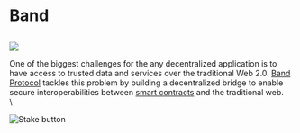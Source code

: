 # Band

##

![](https://user-images.githubusercontent.com/95366163/149361343-d83ae298-b557-42fa-908b-a94aff728449.png)

One of the biggest challenges for the any decentralized application is to have access to trusted data and services over the traditional Web 2.0. [Band Protocol](https://bandprotocol.com/) tackles this problem by building a decentralized bridge to enable secure interoperabilities between [smart contracts](smart\_contracts.md) and the traditional web.\
\


![Stake button](https://user-images.githubusercontent.com/95366163/149524609-756864ef-1cc9-4eca-8ab9-433b14ad4cbb.png)
